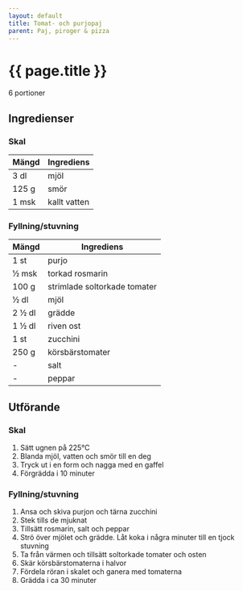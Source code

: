 ```yaml
---
layout: default
title: Tomat- och purjopaj
parent: Paj, piroger & pizza
---
```


# {{ page.title }}

6 portioner

## Ingredienser

### Skal

Mängd|Ingrediens
------------ | -------------
3 dl | mjöl
125 g | smör
1 msk | kallt vatten

### Fyllning/stuvning

Mängd|Ingrediens
------------ | -------------
1 st | purjo
½ msk | torkad rosmarin
100 g | strimlade soltorkade tomater
½ dl | mjöl
2 ½ dl | grädde
1 ½ dl | riven ost
1 st | zucchini
250 g | körsbärstomater
\- | salt
\- |peppar


## Utförande

### Skal
1. Sätt ugnen på 225℃
2. Blanda mjöl, vatten och smör till en deg
3. Tryck ut i en form och nagga med en gaffel
4. Förgrädda i 10 minuter

### Fyllning/stuvning
1. Ansa och skiva purjon och tärna zucchini
2. Stek tills de mjuknat
3. Tillsätt rosmarin, salt och peppar
4. Strö över mjölet och grädde. Låt koka i några minuter till en tjock stuvning
5. Ta från värmen och tillsätt soltorkade tomater och osten
6. Skär körsbärstomaterna i halvor
7. Fördela röran i skalet och ganera med tomaterna
8. Grädda i ca 30 minuter



